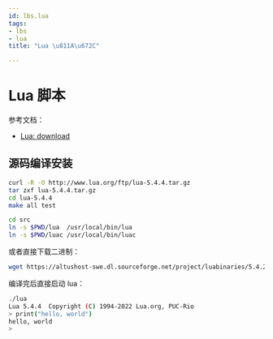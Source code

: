 ```yaml
---
id: lbs.lua
tags:
- lbs
- lua
title: "Lua \u811A\u672C"

---
```



# Lua 脚本
参考文档：

- [Lua: download](https://www.lua.org/download.html)


## 源码编译安装
```bash
curl -R -O http://www.lua.org/ftp/lua-5.4.4.tar.gz
tar zxf lua-5.4.4.tar.gz
cd lua-5.4.4
make all test

cd src
ln -s $PWD/lua  /usr/local/bin/lua
ln -s $PWD/luac /usr/local/bin/luac 
```
或者直接下载二进制：
```bash
wget https://altushost-swe.dl.sourceforge.net/project/luabinaries/5.4.2/Linux%20Libraries/lua-5.4.2_Linux415_64_lib.tar.gz
```
编译完后直接启动 lua：
```bash
./lua   
Lua 5.4.4  Copyright (C) 1994-2022 Lua.org, PUC-Rio
> print("hello, world")
hello, world
>
```
